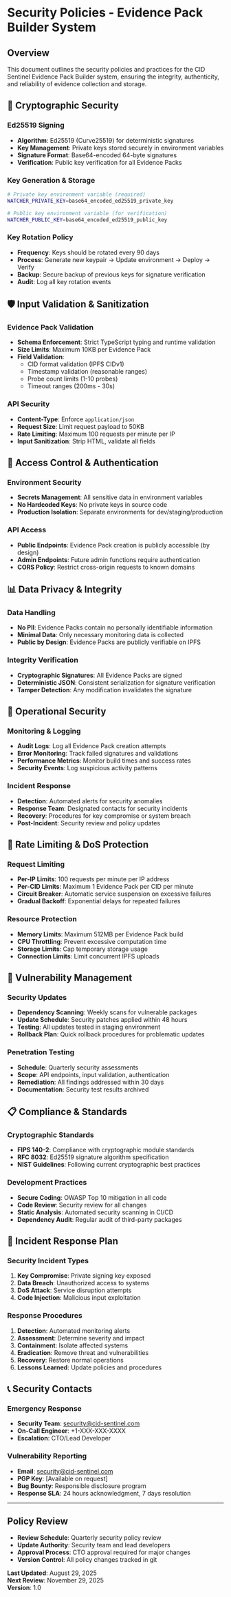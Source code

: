 # Security Policies - Evidence Pack Builder System

## Overview

This document outlines the security policies and practices for the CID Sentinel Evidence Pack Builder system, ensuring the integrity, authenticity, and reliability of evidence collection and storage.

## 🔐 Cryptographic Security

### Ed25519 Signing
- **Algorithm**: Ed25519 (Curve25519) for deterministic signatures
- **Key Management**: Private keys stored securely in environment variables
- **Signature Format**: Base64-encoded 64-byte signatures
- **Verification**: Public key verification for all Evidence Packs

### Key Generation & Storage
```bash
# Private key environment variable (required)
WATCHER_PRIVATE_KEY=base64_encoded_ed25519_private_key

# Public key environment variable (for verification)
WATCHER_PUBLIC_KEY=base64_encoded_ed25519_public_key
```

### Key Rotation Policy
- **Frequency**: Keys should be rotated every 90 days
- **Process**: Generate new keypair → Update environment → Deploy → Verify
- **Backup**: Secure backup of previous keys for signature verification
- **Audit**: Log all key rotation events

## 🛡️ Input Validation & Sanitization

### Evidence Pack Validation
- **Schema Enforcement**: Strict TypeScript typing and runtime validation
- **Size Limits**: Maximum 10KB per Evidence Pack
- **Field Validation**:
  - CID format validation (IPFS CIDv1)
  - Timestamp validation (reasonable ranges)
  - Probe count limits (1-10 probes)
  - Timeout ranges (200ms - 30s)

### API Security
- **Content-Type**: Enforce `application/json`
- **Request Size**: Limit request payload to 50KB
- **Rate Limiting**: Maximum 100 requests per minute per IP
- **Input Sanitization**: Strip HTML, validate all fields

## 🚫 Access Control & Authentication

### Environment Security
- **Secrets Management**: All sensitive data in environment variables
- **No Hardcoded Keys**: No private keys in source code
- **Production Isolation**: Separate environments for dev/staging/production

### API Access
- **Public Endpoints**: Evidence Pack creation is publicly accessible (by design)
- **Admin Endpoints**: Future admin functions require authentication
- **CORS Policy**: Restrict cross-origin requests to known domains

## 📊 Data Privacy & Integrity

### Data Handling
- **No PII**: Evidence Packs contain no personally identifiable information
- **Minimal Data**: Only necessary monitoring data is collected
- **Public by Design**: Evidence Packs are publicly verifiable on IPFS

### Integrity Verification
- **Cryptographic Signatures**: All Evidence Packs are signed
- **Deterministic JSON**: Consistent serialization for signature verification
- **Tamper Detection**: Any modification invalidates the signature

## 🔧 Operational Security

### Monitoring & Logging
- **Audit Logs**: Log all Evidence Pack creation attempts
- **Error Monitoring**: Track failed signatures and validations
- **Performance Metrics**: Monitor build times and success rates
- **Security Events**: Log suspicious activity patterns

### Incident Response
- **Detection**: Automated alerts for security anomalies
- **Response Team**: Designated contacts for security incidents
- **Recovery**: Procedures for key compromise or system breach
- **Post-Incident**: Security review and policy updates

## 🚦 Rate Limiting & DoS Protection

### Request Limiting
- **Per-IP Limits**: 100 requests per minute per IP address
- **Per-CID Limits**: Maximum 1 Evidence Pack per CID per minute
- **Circuit Breaker**: Automatic service suspension on excessive failures
- **Gradual Backoff**: Exponential delays for repeated failures

### Resource Protection
- **Memory Limits**: Maximum 512MB per Evidence Pack build
- **CPU Throttling**: Prevent excessive computation time
- **Storage Limits**: Cap temporary storage usage
- **Connection Limits**: Limit concurrent IPFS uploads

## 🔄 Vulnerability Management

### Security Updates
- **Dependency Scanning**: Weekly scans for vulnerable packages
- **Update Schedule**: Security patches applied within 48 hours
- **Testing**: All updates tested in staging environment
- **Rollback Plan**: Quick rollback procedures for problematic updates

### Penetration Testing
- **Schedule**: Quarterly security assessments
- **Scope**: API endpoints, input validation, authentication
- **Remediation**: All findings addressed within 30 days
- **Documentation**: Security test results archived

## 📋 Compliance & Standards

### Cryptographic Standards
- **FIPS 140-2**: Compliance with cryptographic module standards
- **RFC 8032**: Ed25519 signature algorithm specification
- **NIST Guidelines**: Following current cryptographic best practices

### Development Practices
- **Secure Coding**: OWASP Top 10 mitigation in all code
- **Code Review**: Security review for all changes
- **Static Analysis**: Automated security scanning in CI/CD
- **Dependency Audit**: Regular audit of third-party packages

## 🚨 Incident Response Plan

### Security Incident Types
1. **Key Compromise**: Private signing key exposed
2. **Data Breach**: Unauthorized access to systems
3. **DoS Attack**: Service disruption attempts
4. **Code Injection**: Malicious input exploitation

### Response Procedures
1. **Detection**: Automated monitoring alerts
2. **Assessment**: Determine severity and impact
3. **Containment**: Isolate affected systems
4. **Eradication**: Remove threat and vulnerabilities
5. **Recovery**: Restore normal operations
6. **Lessons Learned**: Update policies and procedures

## 📞 Security Contacts

### Emergency Response
- **Security Team**: security@cid-sentinel.com
- **On-Call Engineer**: +1-XXX-XXX-XXXX
- **Escalation**: CTO/Lead Developer

### Vulnerability Reporting
- **Email**: security@cid-sentinel.com
- **PGP Key**: [Available on request]
- **Bug Bounty**: Responsible disclosure program
- **Response SLA**: 24 hours acknowledgment, 7 days resolution

---

## Policy Review

- **Review Schedule**: Quarterly security policy review
- **Update Authority**: Security team and lead developers
- **Approval Process**: CTO approval required for major changes
- **Version Control**: All policy changes tracked in git

**Last Updated**: August 29, 2025  
**Next Review**: November 29, 2025  
**Version**: 1.0
